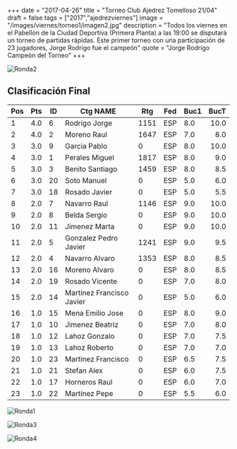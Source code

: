 +++
date = "2017-04-26"
title = "Torneo Club Ajedrez Tomelloso 21/04"
draft = false
tags = ["2017","ajedrezviernes"]
image = "/images/viernes/torneo1/imagen2.jpg"
description = "Todos los viernes en el Pabellón de la Ciudad Deportiva (Primera Planta) a las 19:00 se disputará un torneo de partidas rápidas. Este primer torneo con una participación de 23 jugadores, Jorge Rodrigo fue el campeón"
quote = "Jorge Rodrigo Campeón del Torneo"
+++

![Ronda2](/images/viernes/torneo1/ajedrezviernes2.jpg)

## Clasificación Final

|Pos |Pts |ID |Ctg NAME |Rtg |Fed |Buc1| BucT|
| ------ | ------ | ------ | ------ | ------ | ------ | ------ | -----: |
|1| 4.0| 6| Rodrigo Jorge| 1151| ESP| 8.0| 10.0|
|2| 4.0| 2| Moreno Raul| 1647| ESP| 7.0| 8.0|
|3| 3.0| 9| Garcia Pablo| 0| ESP| 8.0| 10.0|
|4| 3.0| 1| Perales Miguel| 1817| ESP| 8.0| 9.0|
|5| 3.0| 3| Benito Santiago| 1459| ESP| 8.0| 8.5|
|6| 3.0| 20| Soto Manuel| 0| ESP| 5.0| 6.0|
|7| 3.0| 18| Rosado Javier| 0| ESP| 5.0| 5.5|
|8| 2.0| 7| Navarro Raul| 1146| ESP| 9.0| 10.0|
|9| 2.0| 8| Belda Sergio| 0| ESP| 9.0| 10.0|
|10| 2.0| 11| Jimenez Marta| 0| ESP| 9.0| 10.0|
|11| 2.0| 5| Gonzalez Pedro Javier| 1241| ESP| 9.0| 9.5|
|12| 2.0| 4| Navarro Alvaro| 1353| ESP| 8.0| 8.5|
|13| 2.0| 16| Moreno Alvaro| 0| ESP| 8.0| 8.5|
|14| 2.0| 19| Rosado Vicente| 0| ESP| 7.0| 8.0|
|15| 2.0| 14| Martinez Francisco Javier| 0| ESP| 5.0| 6.0|
|16| 1.0| 15| Mena Emilio Jose| 0| ESP| 8.0| 9.0|
|17| 1.0| 10| Jimenez Beatriz| 0| ESP| 7.0| 8.0|
|18| 1.0| 12| Lahoz Gonzalo| 0| ESP| 7.0| 7.5|
|19| 1.0| 13| Lahoz Roberto| 0| ESP| 7.0| 7.0|
|20| 1.0| 23| Martinez Francisco| 0| ESP| 6.5| 7.5|
|21| 1.0| 21| Stefan Alex| 0| ESP| 6.0| 7.5|
|22| 1.0| 17| Horneros Raul| 0| ESP| 6.0| 7.0|
|23| 1.0| 22| Martínez Pepe| 0| ESP| 5.5| 6.0|

![Ronda1](/images/viernes/torneo1/ajedrezviernes1.jpg)

![Ronda3](/images/viernes/torneo1/ajedrezviernes3.jpg)

![Ronda4](/images/viernes/torneo1/dos.png)